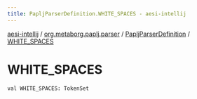 ```yaml
---
title: PapljParserDefinition.WHITE_SPACES - aesi-intellij
---
```


[aesi-intellij](../../index.html) / [org.metaborg.paplj.parser](../index.html) / [PapljParserDefinition](index.html) / [WHITE_SPACES](.)

# WHITE_SPACES

`val WHITE_SPACES: TokenSet`